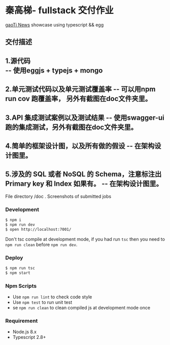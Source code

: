 # 秦高梯- fullstack 交付作业

[gaoTi News](https://github.com/qingaoti) showcase using typescript && egg

## 交付描述

1.源代码  
--   使用eggjs + typejs + mongo
--------------------
2.单元测试代码以及单元测试覆盖率
-- 可以用npm run cov 跑覆盖率， 另外有截图在doc文件夹里。
--------------------------
3.API 集成测试案例以及测试结果
-- 使用swagger-ui 跑的集成测试，另外有截图在doc文件夹里。
-------------------------------------------
4.简单的框架设计图，以及所有做的假设
-- 在架构设计图里。
---------------------------------
5.涉及的 SQL 或者 NoSQL 的 Schema，注意标注出 Primary key 和 Index 如果有。
-- 在架构设计图里。
--------------------------------
File directory /doc . Screenshots of submitted jobs


### Development

```bash
$ npm i
$ npm run dev
$ open http://localhost:7001/
```

Don't tsc compile at development mode, if you had run `tsc` then you need to `npm run clean` before `npm run dev`.

### Deploy

```bash
$ npm run tsc
$ npm start
```

### Npm Scripts

- Use `npm run lint` to check code style
- Use `npm test` to run unit test
- se `npm run clean` to clean compiled js at development mode once

### Requirement

- Node.js 8.x
- Typescript 2.8+
